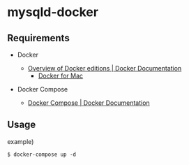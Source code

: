 # mysqld-docker



## Requirements

- Docker
    - [Overview of Docker editions \| Docker Documentation](https://docs.docker.com/install/overview/)
      - [Docker for Mac](https://www.docker.com/docker-mac)

- Docker Compose
    - [Docker Compose \| Docker Documentation](https://docs.docker.com/compose/)



## Usage

example)

`$ docker-compose up -d`


